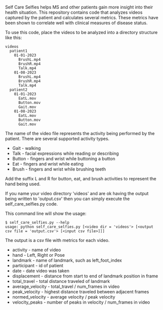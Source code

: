 Self Care Selfies helps MS and other patients gain more insight into their health situation. This repository contains code that analyzes videos captured by the patient and calculates several metrics. These metrics have been shown to correlate well with clinical measures of disease status.

To use this code, place the videos to be analyzed into a directory structure like this:

```
videos
  patient1
    01-01-2023
      BrushL.mp4
      BrushR.mp4
      Talk.mp4
    01-08-2023
      BrushL.mp4
      BrushR.mp4
      Talk.mp4
  patient2
    01-01-2023
      EatL.mov
      Button.mov
      Gait.mov
    01-08-2023
      EatL.mov
      Button.mov
      Gait.mov
```

The name of the video file represents the activity being performed 
by the patient. There are several supported activity types.

* Gait - walking
* Talk - facial expressions while reading or describing
* Button - fingers and wrist while buttoning a button
* Eat - fingers and wrist while eating
* Brush - fingers and wrist while brushing teeth

Add the suffix L and R for button, eat, and brush activities to
represent the hand being used.

If you name your video directory 'videos' and are ok having the 
output being written to 'output.csv' then you can simply execute 
the self_care_selfies.py code.

This command line will show the usage:

```
$ self_care_selfies.py --help
usage: python self_care_selfies.py [<video dir = 'videos'> [<output csv file = 'output.csv'> [<input csv file>]]]
```

The output is a csv file with metrics for each video.

* activity - name of video
* hand - Left, Right or Pose
* landmark - name of landmark, such as left_foot_index
* participant - id of patient
* date - date video was taken
* displacement - distance from start to end of landmark position in frame
* total_travel - total distance traveled of landmark
* average_velocity - total_travel / num_frames in video
* peak_velocity - highest distance traveled between adjacent frames
* normed_velocity - average velocity / peak velocity
* velocity_peaks - number of peaks in velocity / num_frames in video


